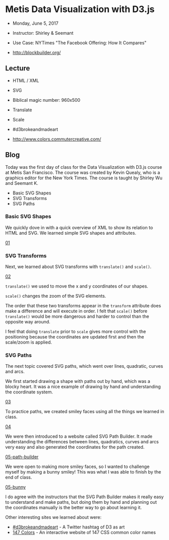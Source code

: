 # Metis Data Visualization with D3.js

- Monday, June 5, 2017
- Instructor: Shirley & Seemant

- Use Case: NYTimes "The Facebook Offering: How It Compares"
- http://blockbuilder.org/

## Lecture

- HTML / XML
- SVG
- Biblical magic number: 960x500
- Translate
- Scale

- #d3brokeandmadeart
- http://www.colors.commutercreative.com/

## Blog

Today was the first day of class for the Data Visualization with D3.js course at Metis San Francisco. The course was created by Kevin Quealy, who is a graphics editor for the New York Times. The course is taught by Shirley Wu and Seemant K.

- Basic SVG Shapes
- SVG Transforms
- SVG Paths

### Basic SVG Shapes

We quickly dove in with a quick overview of XML to show its relation to HTML and SVG. We learned simple SVG shapes and attributes.

[01]

### SVG Transforms

Next, we learned about SVG transforms with `translate()` and `scale()`.

[02]

`translate()` we used to move the x and y coordinates of our shapes.

`scale()` changes the zoom of the SVG elements.

The order that these two transforms appear in the `transform` attribute does make a difference and will execute in order. I felt that `scale()` before `translate()` would be more dangerous and harder to control than the opposite way around.

I feel that doing `translate` prior to `scale` gives more control with the positioning because the coordinates are updated first and then the scale/zoom is applied.

### SVG Paths

The next topic covered SVG paths, which went over lines, quadratic, curves and arcs.

We first started drawing a shape with paths out by hand, which was a blocky heart. It was a nice example of drawing by hand and understanding the coordinate system.

[03]

To practice paths, we created smiley faces using all the things we learned in class.

[04]

We were then introduced to a website called SVG Path Builder. It made understanding the differences between lines, quadratics, curves and arcs very easy and also generated the coordinates for the path created.

[05-path-builder]

We were open to making more smiley faces, so I wanted to challenge myself by making a bunny smiley! This was what I was able to finish by the end of class.

[05-bunny]

I do agree with the instructors that the SVG Path Builder makes it really easy to understand and make paths, but doing them by hand and planning out the coordinates manually is the better way to go about learning it.

Other interesting sites we learned about were:

- [#d3brokeandmadeart](https://twitter.com/hashtag/d3brokeandmadeart) - A Twitter hashtag of D3 as art
- [147 Colors](http://www.colors.commutercreative.com/) - An interactive website of 147 CSS common color names

[01]: 01-svg.png "Basic SGV Shapes"
[02]: 02-svg-transforms.png "SVG Transforms"
[03]: 03-svg-paths.png "SVG Paths"
[04]: 04-svg-smiley.png "SVG Smiley"
[05-path-builder]: 05-svg-path-builder.png "SVG Path Builder"
[05-bunny]: 05-svg-bunny-in-progress.png "SVG Bunny in Progress"